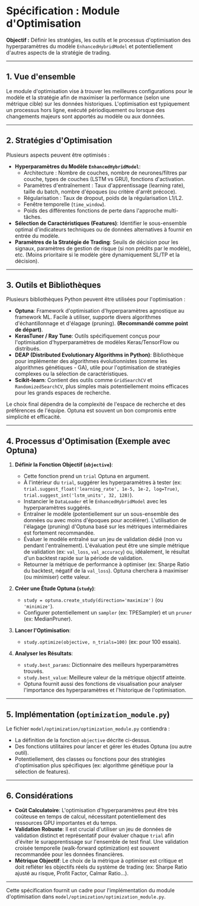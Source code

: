 # Spécification : Module d'Optimisation

**Objectif :** Définir les stratégies, les outils et le processus d'optimisation des hyperparamètres du modèle `EnhancedHybridModel` et potentiellement d'autres aspects de la stratégie de trading.

---

## 1. Vue d'ensemble

Le module d'optimisation vise à trouver les meilleures configurations pour le modèle et la stratégie afin de maximiser la performance (selon une métrique cible) sur les données historiques. L'optimisation est typiquement un processus hors ligne, exécuté périodiquement ou lorsque des changements majeurs sont apportés au modèle ou aux données.

---

## 2. Stratégies d'Optimisation

Plusieurs aspects peuvent être optimisés :

*   **Hyperparamètres du Modèle `EnhancedHybridModel`**:
    *   Architecture : Nombre de couches, nombre de neurones/filtres par couche, types de couches (LSTM vs GRU), fonctions d'activation.
    *   Paramètres d'entraînement : Taux d'apprentissage (learning rate), taille du batch, nombre d'époques (ou critère d'arrêt précoce).
    *   Régularisation : Taux de dropout, poids de la régularisation L1/L2.
    *   Fenêtre temporelle (`time_window`).
    *   Poids des différentes fonctions de perte dans l'approche multi-tâches.
*   **Sélection de Caractéristiques (Features)**: Identifier le sous-ensemble optimal d'indicateurs techniques ou de données alternatives à fournir en entrée du modèle.
*   **Paramètres de la Stratégie de Trading**: Seuils de décision pour les signaux, paramètres de gestion de risque (si non prédits par le modèle), etc. (Moins prioritaire si le modèle gère dynamiquement SL/TP et la décision).

---

## 3. Outils et Bibliothèques

Plusieurs bibliothèques Python peuvent être utilisées pour l'optimisation :

*   **Optuna**: Framework d'optimisation d'hyperparamètres agnostique au framework ML. Facile à utiliser, supporte divers algorithmes d'échantillonnage et d'élagage (pruning). **(Recommandé comme point de départ)**.
*   **KerasTuner / Ray Tune**: Outils spécifiquement conçus pour l'optimisation d'hyperparamètres de modèles Keras/TensorFlow ou distribués.
*   **DEAP (Distributed Evolutionary Algorithms in Python)**: Bibliothèque pour implémenter des algorithmes évolutionnistes (comme les algorithmes génétiques - GA), utile pour l'optimisation de stratégies complexes ou la sélection de caractéristiques.
*   **Scikit-learn**: Contient des outils comme `GridSearchCV` et `RandomizedSearchCV`, plus simples mais potentiellement moins efficaces pour les grands espaces de recherche.

Le choix final dépendra de la complexité de l'espace de recherche et des préférences de l'équipe. Optuna est souvent un bon compromis entre simplicité et efficacité.

---

## 4. Processus d'Optimisation (Exemple avec Optuna)

1.  **Définir la Fonction Objectif (`objective`)**:
    *   Cette fonction prend un `trial` Optuna en argument.
    *   À l'intérieur du `trial`, suggérer les hyperparamètres à tester (ex: `trial.suggest_float('learning_rate', 1e-5, 1e-2, log=True)`, `trial.suggest_int('lstm_units', 32, 128)`).
    *   Instancier le `DataLoader` et le `EnhancedHybridModel` avec les hyperparamètres suggérés.
    *   Entraîner le modèle (potentiellement sur un sous-ensemble des données ou avec moins d'époques pour accélérer). L'utilisation de l'élagage (pruning) d'Optuna basé sur les métriques intermédiaires est fortement recommandée.
    *   Évaluer le modèle entraîné sur un jeu de validation dédié (non vu pendant l'entraînement). L'évaluation peut être une simple métrique de validation (ex: `val_loss`, `val_accuracy`) ou, idéalement, le résultat d'un backtest rapide sur la période de validation.
    *   Retourner la métrique de performance à optimiser (ex: Sharpe Ratio du backtest, négatif de la `val_loss`). Optuna cherchera à maximiser (ou minimiser) cette valeur.

2.  **Créer une Étude Optuna (`study`)**:
    *   `study = optuna.create_study(direction='maximize')` (ou `'minimize'`).
    *   Configurer potentiellement un `sampler` (ex: TPESampler) et un `pruner` (ex: MedianPruner).

3.  **Lancer l'Optimisation**:
    *   `study.optimize(objective, n_trials=100)` (ex: pour 100 essais).

4.  **Analyser les Résultats**:
    *   `study.best_params`: Dictionnaire des meilleurs hyperparamètres trouvés.
    *   `study.best_value`: Meilleure valeur de la métrique objectif atteinte.
    *   Optuna fournit aussi des fonctions de visualisation pour analyser l'importance des hyperparamètres et l'historique de l'optimisation.

---

## 5. Implémentation (`optimization_module.py`)

Le fichier `model/optimization/optimization_module.py` contiendra :

*   La définition de la fonction `objective` décrite ci-dessus.
*   Des fonctions utilitaires pour lancer et gérer les études Optuna (ou autre outil).
*   Potentiellement, des classes ou fonctions pour des stratégies d'optimisation plus spécifiques (ex: algorithme génétique pour la sélection de features).

---

## 6. Considérations

*   **Coût Calculatoire**: L'optimisation d'hyperparamètres peut être très coûteuse en temps de calcul, nécessitant potentiellement des ressources GPU importantes et du temps.
*   **Validation Robuste**: Il est crucial d'utiliser un jeu de données de validation distinct et représentatif pour évaluer chaque `trial` afin d'éviter le surapprentissage sur l'ensemble de test final. Une validation croisée temporelle (walk-forward optimization) est souvent recommandée pour les données financières.
*   **Métrique Objectif**: Le choix de la métrique à optimiser est critique et doit refléter les objectifs réels du système de trading (ex: Sharpe Ratio ajusté au risque, Profit Factor, Calmar Ratio...).

---

Cette spécification fournit un cadre pour l'implémentation du module d'optimisation dans `model/optimization/optimization_module.py`.
